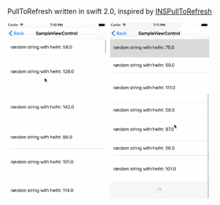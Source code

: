 PullToRefresh written in swift 2.0, inspired by
[INSPullToRefresh](https://github.com/inspace-io/INSPullToRefresh)

<p align="left">
	<img src="./ScreenShoots/top.gif" width=40%">&nbsp;
	<img src="./ScreenShoots/bottom.gif" width=40%">&nbsp;
</p>
